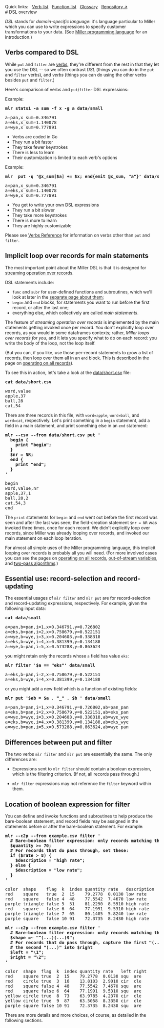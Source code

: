 <!---  PLEASE DO NOT EDIT DIRECTLY. EDIT THE .md.in FILE PLEASE. --->
<div>
<span class="quicklinks">
Quick links:
&nbsp;
<a class="quicklink" href="../reference-verbs/index.html">Verb list</a>
&nbsp;
<a class="quicklink" href="../reference-dsl-builtin-functions/index.html">Function list</a>
&nbsp;
<a class="quicklink" href="../glossary/index.html">Glossary</a>
&nbsp;
<a class="quicklink" href="https://github.com/johnkerl/miller" target="_blank">Repository ↗</a>
</span>
</div>
# DSL overview

_DSL_ stands for _domain-specific language_: it's language particular to Miller
which you can use to write expressions to specify customer transformations to
your data. (See [Miller programming language](programming-language.md) for an
introduction.)

## Verbs compared to DSL

While `put` and `filter` are [verbs](reference-verbs.md), they're different
from the rest in that they let you use the DSL -- so we often contrast _DSL_
(things you can do in the `put` and `filter` verbs), and _verbs_ (things you
can do using the other verbs besides `put` and `filter`.)

Here's comparison of verbs and `put`/`filter` DSL expressions:

Example:

<pre class="pre-highlight-in-pair">
<b>mlr stats1 -a sum -f x -g a data/small</b>
</pre>
<pre class="pre-non-highlight-in-pair">
a=pan,x_sum=0.346791
a=eks,x_sum=1.140078
a=wye,x_sum=0.777891
</pre>

* Verbs are coded in Go
* They run a bit faster
* They take fewer keystrokes
* There is less to learn
* Their customization is limited to each verb's options

Example:

<pre class="pre-highlight-in-pair">
<b>mlr  put -q '@x_sum[$a] += $x; end{emit @x_sum, "a"}' data/small</b>
</pre>
<pre class="pre-non-highlight-in-pair">
a=pan,x_sum=0.346791
a=eks,x_sum=1.140078
a=wye,x_sum=0.777891
</pre>

* You get to write your own DSL expressions
* They run a bit slower
* They take more keystrokes
* There is more to learn
* They are highly customizable

Please see [Verbs Reference](reference-verbs.md) for information on verbs other than `put` and `filter`.

## Implicit loop over records for main statements

The most important point about the Miller DSL is that it is designed for [streaming operation over records](streaming-and-memory.md).

DSL statements include:

* `func` and `subr` for user-defined functions and subroutines, which we'll look at later in the [separate page about them](reference-dsl-user-defined-functions.md);
* `begin` and `end` blocks, for statements you want to run before the first record, or after the last one;
* everything else, which collectively are called _main statements_.

The feature of _streaming operation over records_ is implemented by the main
statements getting invoked once per record. You don't explicitly loop over
records, as you would in some dataframes contexts; rather, _Miller loops over
records for you_, and it lets you specify what to do on each record: you write
the body of the loop, not the loop itself.

(But you can, if you like, use those per-record statements to grow a list of
records, then loop over them all in an `end` block. This is described in the
page on [operating on all records](operating-on-all-records.md)).

To see this in action, let's take a look at the [data/short.csv](./data/short.csv) file:

<pre class="pre-highlight-in-pair">
<b>cat data/short.csv</b>
</pre>
<pre class="pre-non-highlight-in-pair">
word,value
apple,37
ball,28
cat,54
</pre>

There are three records in this file, with `word=apple`, `word=ball`, and
`word=cat`, respectively. Let's print something in a `begin` statement, add a
field in a main statement, and print something else in an `end` statement:

<pre class="pre-highlight-in-pair">
<b>mlr --csv --from data/short.csv put '</b>
<b>  begin {</b>
<b>    print "begin";</b>
<b>  }</b>
<b>  $nr = NR;</b>
<b>  end {</b>
<b>    print "end";</b>
<b>  }</b>
<b>'</b>
</pre>
<pre class="pre-non-highlight-in-pair">
begin
word,value,nr
apple,37,1
ball,28,2
cat,54,3
end
</pre>

The `print` statements for `begin` and `end` went out before the first record
was seen and after the last was seen; the field-creation statement `$nr = NR`
was invoked three times, once for each record. We didn't explicitly loop over
records, since Miller was already looping over records, and invoked our main
statement on each loop iteration.

For almost all simple uses of the Miller programming language, this implicit
looping over records is probably all you will need. (For more involved cases you
can see the pages on [operating on all records](operating-on-all-records.md),
[out-of-stream variables](reference-dsl-variables.md#out-of-stream-variables),
and [two-pass algorithms](two-pass-algorithms.md).)

## Essential use: record-selection and record-updating

The essential usages of `mlr filter` and `mlr put` are for record-selection and
record-updating expressions, respectively. For example, given the following
input data:

<pre class="pre-highlight-in-pair">
<b>cat data/small</b>
</pre>
<pre class="pre-non-highlight-in-pair">
a=pan,b=pan,i=1,x=0.346791,y=0.726802
a=eks,b=pan,i=2,x=0.758679,y=0.522151
a=wye,b=wye,i=3,x=0.204603,y=0.338318
a=eks,b=wye,i=4,x=0.381399,y=0.134188
a=wye,b=pan,i=5,x=0.573288,y=0.863624
</pre>

you might retain only the records whose `a` field has value `eks`:

<pre class="pre-highlight-in-pair">
<b>mlr filter '$a == "eks"' data/small</b>
</pre>
<pre class="pre-non-highlight-in-pair">
a=eks,b=pan,i=2,x=0.758679,y=0.522151
a=eks,b=wye,i=4,x=0.381399,y=0.134188
</pre>

or you might add a new field which is a function of existing fields:

<pre class="pre-highlight-in-pair">
<b>mlr put '$ab = $a . "_" . $b ' data/small</b>
</pre>
<pre class="pre-non-highlight-in-pair">
a=pan,b=pan,i=1,x=0.346791,y=0.726802,ab=pan_pan
a=eks,b=pan,i=2,x=0.758679,y=0.522151,ab=eks_pan
a=wye,b=wye,i=3,x=0.204603,y=0.338318,ab=wye_wye
a=eks,b=wye,i=4,x=0.381399,y=0.134188,ab=eks_wye
a=wye,b=pan,i=5,x=0.573288,y=0.863624,ab=wye_pan
</pre>

## Differences between put and filter

The two verbs `mlr filter` and `mlr put` are essentially the same. The only differences are:

* Expressions sent to `mlr filter` should contain a boolean expression, which is the filtering criterion. (If not, all records pass through.)

* `mlr filter` expressions may not reference the `filter` keyword within them.

## Location of boolean expression for filter

You can define and invoke functions and subroutines to help produce the bare-boolean statement, and record fields may be assigned in the statements before or after the bare-boolean statement. For example:

<pre class="pre-highlight-in-pair">
<b>mlr --c2p --from example.csv filter '</b>
<b>  # Bare-boolean filter expression: only records matching this pass through:</b>
<b>  $quantity >= 70;</b>
<b>  # For records that do pass through, set these:</b>
<b>  if ($rate > 8) {</b>
<b>    $description = "high rate";</b>
<b>  } else {</b>
<b>    $description = "low rate";</b>
<b>  }</b>
<b>'</b>
</pre>
<pre class="pre-non-highlight-in-pair">
color  shape    flag  k  index quantity rate   description
red    square   true  2  15    79.2778  0.0130 low rate
red    square   false 4  48    77.5542  7.4670 low rate
purple triangle false 5  51    81.2290  8.5910 high rate
red    square   false 6  64    77.1991  9.5310 high rate
purple triangle false 7  65    80.1405  5.8240 low rate
purple square   false 10 91    72.3735  8.2430 high rate
</pre>

<pre class="pre-highlight-in-pair">
<b>mlr --c2p --from example.csv filter '</b>
<b>  # Bare-boolean filter expression: only records matching this pass through:</b>
<b>  $shape =~ "^(...)(...)$";</b>
<b>  # For records that do pass through, capture the first "(...)" into $left and</b>
<b>  # the second "(...)" into $right</b>
<b>  $left = "\1";</b>
<b>  $right = "\2";</b>
<b>'</b>
</pre>
<pre class="pre-non-highlight-in-pair">
color  shape  flag  k  index quantity rate   left right
red    square true  2  15    79.2778  0.0130 squ  are
red    circle true  3  16    13.8103  2.9010 cir  cle
red    square false 4  48    77.5542  7.4670 squ  are
red    square false 6  64    77.1991  9.5310 squ  are
yellow circle true  8  73    63.9785  4.2370 cir  cle
yellow circle true  9  87    63.5058  8.3350 cir  cle
purple square false 10 91    72.3735  8.2430 squ  are
</pre>


There are more details and more choices, of course, as detailed in the following sections.

